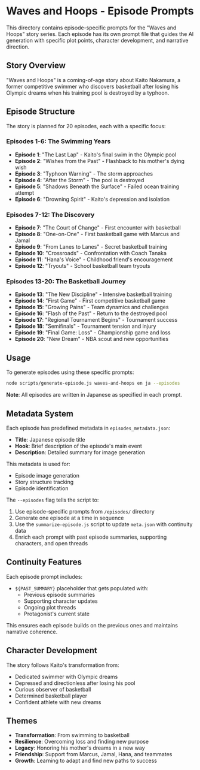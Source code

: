 # Waves and Hoops - Episode Prompts

This directory contains episode-specific prompts for the "Waves and Hoops" story series. Each episode has its own prompt file that guides the AI generation with specific plot points, character development, and narrative direction.

## Story Overview

"Waves and Hoops" is a coming-of-age story about Kaito Nakamura, a former competitive swimmer who discovers basketball after losing his Olympic dreams when his training pool is destroyed by a typhoon.

## Episode Structure

The story is planned for 20 episodes, each with a specific focus:

### Episodes 1-6: The Swimming Years
- **Episode 1**: "The Last Lap" - Kaito's final swim in the Olympic pool
- **Episode 2**: "Wishes from the Past" - Flashback to his mother's dying wish
- **Episode 3**: "Typhoon Warning" - The storm approaches
- **Episode 4**: "After the Storm" - The pool is destroyed
- **Episode 5**: "Shadows Beneath the Surface" - Failed ocean training attempt
- **Episode 6**: "Drowning Spirit" - Kaito's depression and isolation

### Episodes 7-12: The Discovery
- **Episode 7**: "The Court of Change" - First encounter with basketball
- **Episode 8**: "One-on-One" - First basketball game with Marcus and Jamal
- **Episode 9**: "From Lanes to Lanes" - Secret basketball training
- **Episode 10**: "Crossroads" - Confrontation with Coach Tanaka
- **Episode 11**: "Hana's Voice" - Childhood friend's encouragement
- **Episode 12**: "Tryouts" - School basketball team tryouts

### Episodes 13-20: The Basketball Journey
- **Episode 13**: "The New Discipline" - Intensive basketball training
- **Episode 14**: "First Game" - First competitive basketball game
- **Episode 15**: "Growing Pains" - Team dynamics and challenges
- **Episode 16**: "Flash of the Past" - Return to the destroyed pool
- **Episode 17**: "Regional Tournament Begins" - Tournament success
- **Episode 18**: "Semifinals" - Tournament tension and injury
- **Episode 19**: "Final Game: Loss" - Championship game and loss
- **Episode 20**: "New Dream" - NBA scout and new opportunities

## Usage

To generate episodes using these specific prompts:

```bash
node scripts/generate-episode.js waves-and-hoops en ja --episodes
```

**Note**: All episodes are written in Japanese as specified in each prompt.

## Metadata System

Each episode has predefined metadata in `episodes_metadata.json`:
- **Title**: Japanese episode title
- **Hook**: Brief description of the episode's main event
- **Description**: Detailed summary for image generation

This metadata is used for:
- Episode image generation
- Story structure tracking
- Episode identification

The `--episodes` flag tells the script to:
1. Use episode-specific prompts from `/episodes/` directory
2. Generate one episode at a time in sequence
3. Use the `summarize-episode.js` script to update `meta.json` with continuity data
4. Enrich each prompt with past episode summaries, supporting characters, and open threads

## Continuity Features

Each episode prompt includes:
- `${PAST_SUMMARY}` placeholder that gets populated with:
  - Previous episode summaries
  - Supporting character updates
  - Ongoing plot threads
  - Protagonist's current state

This ensures each episode builds on the previous ones and maintains narrative coherence.

## Character Development

The story follows Kaito's transformation from:
- Dedicated swimmer with Olympic dreams
- Depressed and directionless after losing his pool
- Curious observer of basketball
- Determined basketball player
- Confident athlete with new dreams

## Themes

- **Transformation**: From swimming to basketball
- **Resilience**: Overcoming loss and finding new purpose
- **Legacy**: Honoring his mother's dreams in a new way
- **Friendship**: Support from Marcus, Jamal, Hana, and teammates
- **Growth**: Learning to adapt and find new paths to success 